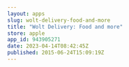 ```yaml
---
layout: apps
slug: wolt-delivery-food-and-more
title: "Wolt Delivery: Food and more"
store: apple
app_id: 943905271
date: 2023-04-14T08:42:45Z
published: 2015-06-24T15:09:19Z
---
```

